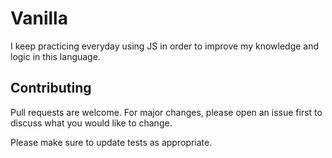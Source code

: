 # Vanilla

I keep practicing everyday using JS in order to improve my knowledge and logic in this language.


## Contributing

Pull requests are welcome. For major changes, please open an issue first to discuss what you would like to change.

Please make sure to update tests as appropriate.

